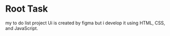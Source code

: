 # Root Task
my to do list project Ui is created by figma
but i develop it using HTML, CSS, and JavaScript.
